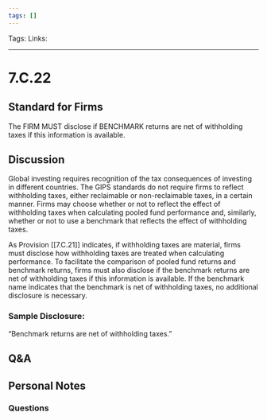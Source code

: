 ```yaml
---
tags: []
---
```

Tags:
Links: 
___
# 7.C.22
## Standard for Firms
The FIRM MUST disclose if BENCHMARK returns are net of withholding taxes if this information is available.
## Discussion
Global investing requires recognition of the tax consequences of investing in different countries. The GIPS standards do not require firms to reflect withholding taxes, either reclaimable or non-reclaimable taxes, in a certain manner. Firms may choose whether or not to reflect the effect of withholding taxes when calculating pooled fund performance and, similarly, whether or not to use a benchmark that reflects the effect of withholding taxes.

As Provision [[7.C.21]] indicates, if withholding taxes are material, firms must disclose how withholding taxes are treated when calculating performance. To facilitate the comparison of pooled fund returns and benchmark returns, firms must also disclose if the benchmark returns are net of withholding taxes if this information is available. If the benchmark name indicates that the benchmark is net of withholding taxes, no additional disclosure is necessary.
### Sample Disclosure:
“Benchmark returns are net of withholding taxes.”
## Q&A

## Personal Notes

### Questions